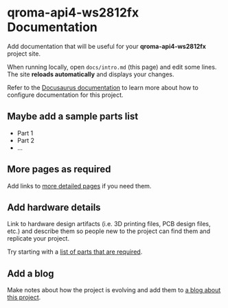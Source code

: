 # qroma-api4-ws2812fx Documentation

Add documentation that will be useful for your **qroma-api4-ws2812fx** project site.

When running locally, open `docs/intro.md` (this page) and edit some lines. The site **reloads automatically** and displays your changes.

Refer to the [Docusaurus documentation](https://docusaurus.io/) to learn more about how to configure documentation for this project.

## Maybe add a sample parts list
* Part 1
* Part 2
* ...


## More pages as required
Add links to [more detailed pages](/docs/details) if you need them.


## Add hardware details
Link to hardware design artifacts (i.e. 3D printing files, PCB design files, etc.) and describe them so
people new to the project can find them and replicate your project.

Try starting with a [list of parts that are required](docs/parts).


## Add a blog
Make notes about how the project is evolving and add them to [a blog about this project](/blog).